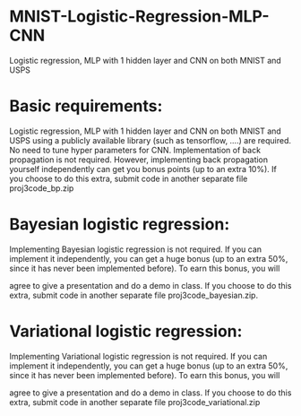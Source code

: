 # MNIST-Logistic-Regression-MLP-CNN
Logistic regression, MLP with 1 hidden layer and CNN on both MNIST and USPS 
# Basic requirements:

Logistic regression, MLP with 1 hidden layer and CNN on both MNIST and USPS using a publicly available library (such as tensorflow, ….) are required. No need to tune hyper parameters for CNN. Implementation of back propagation is not required. However, implementing back propagation yourself independently can get you bonus points (up to an extra 10%). If you choose to do this extra, submit code in another separate file proj3code_bp.zip

 

# Bayesian logistic regression:

Implementing Bayesian logistic regression is not required. If you can implement it independently, you can get a huge bonus (up to an extra 50%, since it has never been implemented before). To earn this bonus, you will 

agree to give a presentation and do a demo in class. If you choose to do this extra, submit code in another separate file proj3code_bayesian.zip. 

 

# Variational logistic regression:

Implementing Variational logistic regression is not required. If you can implement it independently, you can get a huge bonus (up to an extra 50%, since it has never been implemented before). To earn this bonus, you will 

agree to give a presentation and do a demo in class. If you choose to do this extra, submit code in another separate file proj3code_variational.zip
